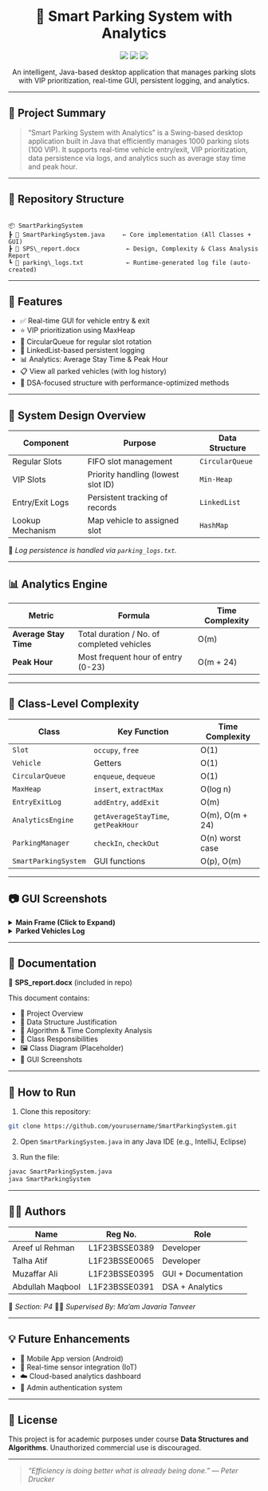 
<h1 align="center">🚗 Smart Parking System with Analytics</h1>

<p align="center">
  <img src="https://img.shields.io/badge/Java-Swing-orange?style=for-the-badge&logo=java&logoColor=white" />
  <img src="https://img.shields.io/badge/Data%20Structures-Queue%2C%20Heap%2C%20LinkedList-blue?style=for-the-badge" />
  <img src="https://img.shields.io/badge/GUI-Interactive-green?style=for-the-badge" />
</p>

<p align="center">An intelligent, Java-based desktop application that manages parking slots with VIP prioritization, real-time GUI, persistent logging, and analytics.</p>

---

## 🧠 Project Summary

> “Smart Parking System with Analytics” is a Swing-based desktop application built in Java that efficiently manages 1000 parking slots (100 VIP). It supports real-time vehicle entry/exit, VIP prioritization, data persistence via logs, and analytics such as average stay time and peak hour.

---

## 📁 Repository Structure

```

📦 SmartParkingSystem
┣ 📄 SmartParkingSystem.java     ← Core implementation (All Classes + GUI)
┣ 📄 SPS\_report.docx             ← Design, Complexity & Class Analysis Report
┗ 📄 parking\_logs.txt            ← Runtime-generated log file (auto-created)

````

---

## 🔧 Features

- ✅ Real-time GUI for vehicle entry & exit
- ⭐ VIP prioritization using MaxHeap
- 🔄 CircularQueue for regular slot rotation
- 🧾 LinkedList-based persistent logging
- 📊 Analytics: Average Stay Time & Peak Hour
- 📋 View all parked vehicles (with log history)
- 🧠 DSA-focused structure with performance-optimized methods

---

## 🧩 System Design Overview

| Component         | Purpose                              | Data Structure   |
|------------------|--------------------------------------|------------------|
| Regular Slots     | FIFO slot management                 | `CircularQueue`  |
| VIP Slots         | Priority handling (lowest slot ID)   | `Min-Heap`       |
| Entry/Exit Logs   | Persistent tracking of records       | `LinkedList`     |
| Lookup Mechanism  | Map vehicle to assigned slot         | `HashMap`        |

🧠 *Log persistence is handled via `parking_logs.txt`.*

---

## 📊 Analytics Engine

| Metric              | Formula                                             | Time Complexity |
|---------------------|------------------------------------------------------|------------------|
| **Average Stay Time** | Total duration / No. of completed vehicles         | O(m)              |
| **Peak Hour**        | Most frequent hour of entry (0-23)                  | O(m + 24)         |

---

## 🧪 Class-Level Complexity

| Class               | Key Function                     | Time Complexity |
|---------------------|----------------------------------|------------------|
| `Slot`              | `occupy`, `free`                 | O(1)             |
| `Vehicle`           | Getters                          | O(1)             |
| `CircularQueue`     | `enqueue`, `dequeue`             | O(1)             |
| `MaxHeap`           | `insert`, `extractMax`           | O(log n)         |
| `EntryExitLog`      | `addEntry`, `addExit`            | O(m)             |
| `AnalyticsEngine`   | `getAverageStayTime`, `getPeakHour` | O(m), O(m + 24) |
| `ParkingManager`    | `checkIn`, `checkOut`            | O(n) worst case  |
| `SmartParkingSystem`| GUI functions                    | O(p), O(m)       |

---

## 📷 GUI Screenshots

<details>
<summary><b>Main Frame (Click to Expand)</b></summary>

![Main Frame](https://via.placeholder.com/700x300.png?text=Main+Frame+GUI+Screenshot)

</details>

<details>
<summary><b>Parked Vehicles Log</b></summary>

![Parked Vehicles](https://via.placeholder.com/700x300.png?text=Parked+Vehicles+Frame)

</details>

---

## 📜 Documentation

📄 **SPS_report.docx** (included in repo)

This document contains:

- 📌 Project Overview
- 🧠 Data Structure Justification
- 🧮 Algorithm & Time Complexity Analysis
- 🧱 Class Responsibilities
- 🖼️ Class Diagram (Placeholder)
- 🧾 GUI Screenshots

---

## 🚀 How to Run

1. Clone this repository:
```bash
git clone https://github.com/yourusername/SmartParkingSystem.git
````

2. Open `SmartParkingSystem.java` in any Java IDE (e.g., IntelliJ, Eclipse)

3. Run the file:

```bash
javac SmartParkingSystem.java
java SmartParkingSystem
```

---

## 👨‍💻 Authors

| Name             | Reg No.       | Role                |
| ---------------- | ------------- | ------------------- |
| Areef ul Rehman  | L1F23BSSE0389 | Developer           |
| Talha Atif       | L1F23BSSE0065 | Developer           |
| Muzaffar Ali     | L1F23BSSE0395 | GUI + Documentation |
| Abdullah Maqbool | L1F23BSSE0391 | DSA + Analytics     |

📘 *Section: P4*
🧑‍🏫 *Supervised By: Ma’am Javaria Tanveer*

---

## 💡 Future Enhancements

* 📲 Mobile App version (Android)
* 📡 Real-time sensor integration (IoT)
* ☁️ Cloud-based analytics dashboard
* 🔐 Admin authentication system

---

## 📑 License

This project is for academic purposes under course **Data Structures and Algorithms**.
Unauthorized commercial use is discouraged.

---

> *“Efficiency is doing better what is already being done.” — Peter Drucker*

```

